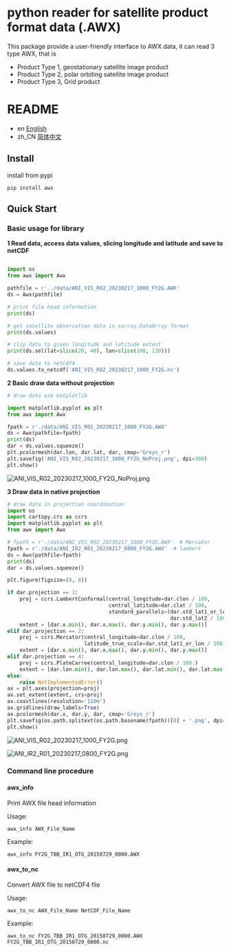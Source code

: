 # python reader for satellite product format data (.AWX)

This package provide a user-friendly interface to AWX data, it can read 3 type AWX, that is

- Product Type 1, geostationary satellite image product
- Product Type 2, polar orbiting satellite image product
- Product Type 3, Grid product

# README

- en [English](README.md)
- zh_CN [简体中文](README.zh-CN.md)

## Install

install from pypi

```shell
pip install awx
```

## Quick Start

### Basic usage for library

**1 Read data, access data values, slicing longitude and latitude and save to netCDF**

```python

import os
from awx import Awx

pathfile = r'../data/ANI_VIS_R02_20230217_1000_FY2G.AWX'
ds = Awx(pathfile)

# print file head information
print(ds)

# get satellite observation data in xarray.DataArray format
print(ds.values)

# clip data to given longitude and latitude extent
print(ds.sel(lat=slice(20, 40), lon=slice(100, 130)))

# save data to netcdf4
ds.values.to_netcdf('ANI_VIS_R02_20230217_1000_FY2G.nc')
```

**2 Basic draw data without projection**

```python
# draw data use matplotlib

import matplotlib.pyplot as plt
from awx import Awx

fpath = r'./data/ANI_VIS_R02_20230217_1000_FY2G.AWX'
ds = Awx(pathfile=fpath)
print(ds)
dar = ds.values.squeeze()
plt.pcolormesh(dar.lon, dar.lat, dar, cmap='Greys_r')
plt.savefig('ANI_VIS_R02_20230217_1000_FY2G_NoProj.png', dpi=300)
plt.show()
```

![ANI_VIS_R02_20230217_1000_FY2G_NoProj.png](https://raw.githubusercontent.com/wqshen/awxreader/master/doc/ANI_VIS_R02_20230217_1000_FY2G_NoProj.png)

**3 Draw data in native projection**

```python
# draw data in projection coordination
import os
import cartopy.crs as ccrs
import matplotlib.pyplot as plt
from awx import Awx

# fpath = r'./data/ANI_VIS_R02_20230217_1000_FY2G.AWX'  # Mercator
fpath = r'./data/ANI_IR2_R01_20230217_0800_FY2G.AWX'  # lambert
ds = Awx(pathfile=fpath)
print(ds)
dar = ds.values.squeeze()

plt.figure(figsize=(8, 8))

if dar.projection == 1:
    proj = ccrs.LambertConformal(central_longitude=dar.clon / 100,
                                 central_latitude=dar.clat / 100,
                                 standard_parallels=(dar.std_lat1_or_lon / 100.,
                                                     dar.std_lat2 / 100.))
    extent = [dar.x.min(), dar.x.max(), dar.y.min(), dar.y.max()]
elif dar.projection == 2:
    proj = ccrs.Mercator(central_longitude=dar.clon / 100,
                         latitude_true_scale=dar.std_lat1_or_lon / 100.)
    extent = [dar.x.min(), dar.x.max(), dar.y.min(), dar.y.max()]
elif dar.projection == 4:
    proj = ccrs.PlateCarree(central_longitude=dar.clon / 100.)
    extent = [dar.lon.min(), dar.lon.max(), dar.lat.min(), dar.lat.max()]
else:
    raise NotImplementedError()
ax = plt.axes(projection=proj)
ax.set_extent(extent, crs=proj)
ax.coastlines(resolution='110m')
ax.gridlines(draw_labels=True)
ax.pcolormesh(dar.x, dar.y, dar, cmap='Greys_r')
plt.savefig(os.path.splitext(os.path.basename(fpath))[0] + '.png', dpi=300, bbox_inches='tight')
plt.show()

```

![ANI_VIS_R02_20230217_1000_FY2G.png](https://raw.githubusercontent.com/wqshen/awxreader/master/doc/ANI_VIS_R02_20230217_1000_FY2G.png)

![ANI_IR2_R01_20230217_0800_FY2G.png](https://raw.githubusercontent.com/wqshen/awxreader/master/doc/ANI_IR2_R01_20230217_0800_FY2G.png)

### Command line procedure

#### awx_info

Print AWX file head information

Usage:
    
    awx_info AWX_File_Name

Example:

    awx_info FY2G_TBB_IR1_OTG_20150729_0000.AWX

#### awx_to_nc

Convert AWX file to netCDF4 file

Usage:

    awx_to_nc AWX_File_Name NetCDF_File_Name

Example:

    awx_to_nc FY2G_TBB_IR1_OTG_20150729_0000.AWX FY2G_TBB_IR1_OTG_20150729_0000.nc